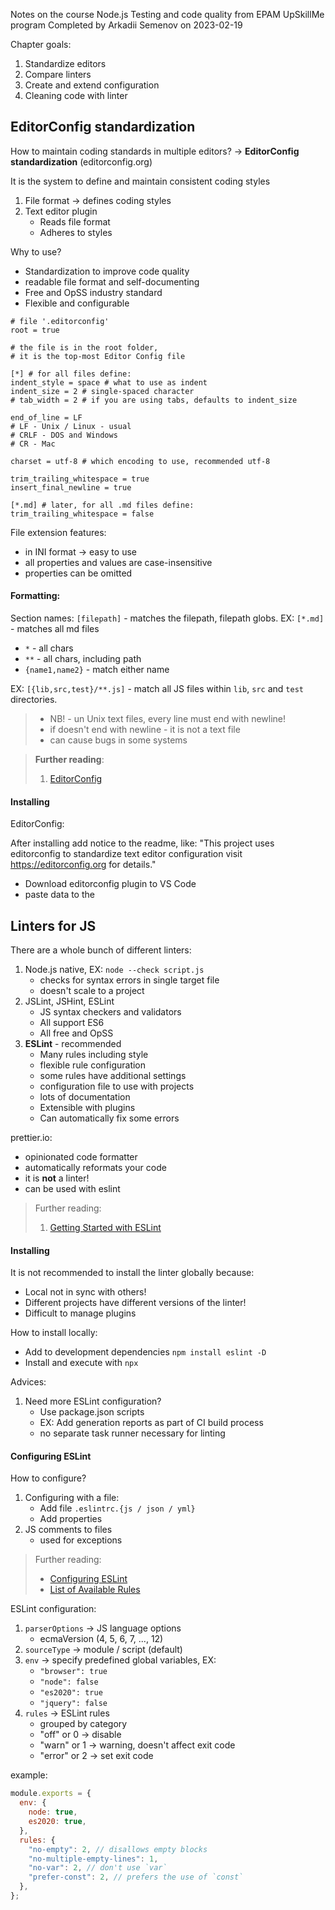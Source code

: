 Notes on the course Node.js Testing and code quality from EPAM UpSkillMe program
Completed by Arkadii Semenov on 2023-02-19

Chapter goals:

1. Standardize editors
2. Compare linters
3. Create and extend configuration
4. Cleaning code with linter

## EditorConfig standardization

How to maintain coding standards in multiple editors? -> **EditorConfig standardization** (editorconfig.org)

It is the system to define and maintain consistent coding styles

1. File format -> defines coding styles
2. Text editor plugin
   - Reads file format
   - Adheres to styles

Why to use?

- Standardization to improve code quality
- readable file format and self-documenting
- Free and OpSS industry standard
- Flexible and configurable

```editorconfig
# file '.editorconfig'
root = true

# the file is in the root folder,
# it is the top-most Editor Config file

[*] # for all files define:
indent_style = space # what to use as indent
indent_size = 2 # single-spaced character
# tab_width = 2 # if you are using tabs, defaults to indent_size

end_of_line = LF
# LF - Unix / Linux - usual
# CRLF - DOS and Windows
# CR - Mac

charset = utf-8 # which encoding to use, recommended utf-8

trim_trailing_whitespace = true
insert_final_newline = true

[*.md] # later, for all .md files define:
trim_trailing_whitespace = false
```

File extension features:

- in INI format -> easy to use
- all properties and values are case-insensitive
- properties can be omitted

#### Formatting:

Section names:
`[filepath]` - matches the filepath, filepath globs.
EX: `[*.md]` - matches all md files

- `*` - all chars
- `**` - all chars, including path
- `{name1,name2}` - match either name

EX: `[{lib,src,test}/**.js]` - match all JS files within `lib`, `src` and `test` directories.

> - NB! - un Unix text files, every line must end with newline!
> - if doesn't end with newline - it is not a text file
> - can cause bugs in some systems

> **Further reading**:
>
> 1. [EditorConfig](https://editorconfig.org/)

#### Installing

EditorConfig:

After installing add notice to the readme, like:
"This project uses editorconfig to standardize text editor configuration visit https://editorconfig.org for details."

- Download editorconfig plugin to VS Code
- paste data to the

## Linters for JS

There are a whole bunch of different linters:

1. Node.js native, EX: `node --check script.js`
   - checks for syntax errors in single target file
   - doesn't scale to a project
2. JSLint, JSHint, ESLint
   - JS syntax checkers and validators
   - All support ES6
   - All free and OpSS
3. **ESLint** - recommended
   - Many rules including style
   - flexible rule configuration
   - some rules have additional settings
   - configuration file to use with projects
   - lots of documentation
   - Extensible with plugins
   - Can automatically fix some errors

prettier.io:

- opinionated code formatter
- automatically reformats your code
- it is **not** a linter!
- can be used with eslint

> Further reading:
>
> 1. [Getting Started with ESLint](https://eslint.org/docs/user-guide/getting-started)

#### Installing

It is not recommended to install the linter globally because:

- Local not in sync with others!
- Different projects have different versions of the linter!
- Difficult to manage plugins

How to install locally:

- Add to development dependencies `npm install eslint -D`
- Install and execute with `npx`

Advices:

1. Need more ESLint configuration?
   - Use package.json scripts
   - EX: Add generation reports as part of CI build process
   - no separate task runner necessary for linting

#### Configuring ESLint

How to configure?

1. Configuring with a file:
   - Add file `.eslintrc.{js / json / yml}`
   - Add properties
2. JS comments to files
   - used for exceptions

> Further reading:
>
> - [Configuring ESLint](https://eslint.org/docs/user-guide/configuring/)
> - [List of Available Rules](https://eslint.org/docs/rules/)

ESLint configuration:

1. `parserOptions` -> JS language options
   - ecmaVersion (4, 5, 6, 7, ..., 12)
2. `sourceType` -> module / script (default)
3. `env` -> specify predefined global variables, EX:
   - `"browser": true`
   - `"node": false`
   - `"es2020": true`
   - `"jquery": false`
4. `rules` -> ESLint rules
   - grouped by category
   - "off" or 0 -> disable
   - "warn" or 1 -> warning, doesn't affect exit code
   - "error" or 2 -> set exit code

example:

```js
module.exports = {
  env: {
    node: true,
    es2020: true,
  },
  rules: {
    "no-empty": 2, // disallows empty blocks
    "no-multiple-empty-lines": 1,
    "no-var": 2, // don't use `var`
    "prefer-const": 2, // prefers the use of `const`
  },
};
```
